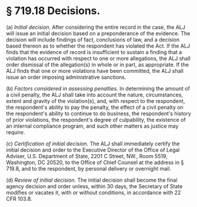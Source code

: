 # § 719.18   Decisions.

(a) *Initial decision.* After considering the entire record in the case, the ALJ will issue an initial decision based on a preponderance of the evidence. The decision will include findings of fact, conclusions of law, and a decision based thereon as to whether the respondent has violated the Act. If the ALJ finds that the evidence of record is insufficient to sustain a finding that a violation has occurred with respect to one or more allegations, the ALJ shall order dismissal of the allegation(s) in whole or in part, as appropriate. If the ALJ finds that one or more violations have been committed, the ALJ shall issue an order imposing administrative sanctions.


(b) *Factors considered in assessing penalties.* In determining the amount of a civil penalty, the ALJ shall take into account the nature, circumstances, extent and gravity of the violation(s), and, with respect to the respondent, the respondent's ability to pay the penalty, the effect of a civil penalty on the respondent's ability to continue to do business, the respondent's history of prior violations, the respondent's degree of culpability, the existence of an internal compliance program, and such other matters as justice may require.


(c) *Certification of initial decision.* The ALJ shall immediately certify the initial decision and order to the Executive Director of the Office of Legal Adviser, U.S. Department of State, 2201 C Street, NW., Room 5519, Washington, DC 20520, to the Office of Chief Counsel at the address in § 719.8, and to the respondent, by personal delivery or overnight mail.


(d) *Review of initial decision.* The initial decision shall become the final agency decision and order unless, within 30 days, the Secretary of State modifies or vacates it, with or without conditions, in accordance with 22 CFR 103.8. 




